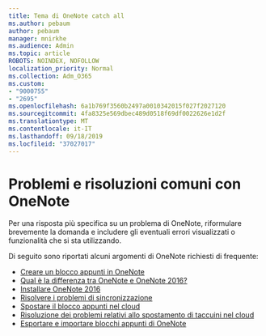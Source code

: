 ```yaml
---
title: Tema di OneNote catch all
ms.author: pebaum
author: pebaum
manager: mnirkhe
ms.audience: Admin
ms.topic: article
ROBOTS: NOINDEX, NOFOLLOW
localization_priority: Normal
ms.collection: Adm_O365
ms.custom:
- "9000755"
- "2695"
ms.openlocfilehash: 6a1b769f3560b2497a0010342015f027f2027120
ms.sourcegitcommit: 4fa8325e569dbec489d0518f69df0022626e1d2f
ms.translationtype: MT
ms.contentlocale: it-IT
ms.lasthandoff: 09/18/2019
ms.locfileid: "37027017"
---
```

# <a name="common-issues-and-resolutions-with-onenote"></a>Problemi e risoluzioni comuni con OneNote

Per una risposta più specifica su un problema di OneNote, riformulare brevemente la domanda e includere gli eventuali errori visualizzati o funzionalità che si sta utilizzando.

Di seguito sono riportati alcuni argomenti di OneNote richiesti di frequente:

- [Creare un blocco appunti in OneNote](https://support.office.com/article/create-a-notebook-in-onenote-6be33cf9-f7c3-4421-9d74-469a259952d3)
- [Qual è la differenza tra OneNote e OneNote 2016?](https://support.office.com/article/a624e692-b78b-4c09-b07f-46181958118f)
- [Installare OneNote 2016](https://support.office.com/article/c08068d8-b517-4464-9ff2-132cb9c45c08)
- [Risolvere i problemi di sincronizzazione](https://support.office.com/article/299495ef-66d1-448f-90c1-b785a6968d45)
- [Spostare il blocco appunti nel cloud](https://support.office.com/article/d5c28b91-7b9c-45be-8f0c-529bdbba019a)
- [Risoluzione dei problemi relativi allo spostamento di taccuini nel cloud](https://support.office.com/article/70528107-11dc-4f3f-b695-b150059dfd78)
- [Esportare e importare blocchi appunti di OneNote](https://support.office.com/article/a4b60da5-8f33-464e-b1ba-b95ce540f309)